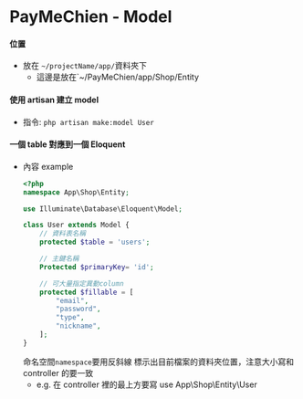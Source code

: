 PayMeChien - Model
===    
#### 位置
- 放在 `~/projectName/app/`資料夾下
    * 這邊是放在`~/PayMeChien/app/Shop/Entity

#### 使用 artisan 建立 model
- 指令: `php artisan make:model User`

#### 一個 table 對應到一個 Eloquent
- 內容 example
    ```php
    <?php
    namespace App\Shop\Entity;
    
    use Illuminate\Database\Eloquent\Model;
    
    class User extends Model {
        // 資料表名稱
        protected $table = 'users';
    
        // 主鍵名稱
        Protected $primaryKey= 'id';
    
        // 可大量指定異動column
        protected $fillable = [
            "email",
            "password",
            "type",
            "nickname",
        ];
    }
    ```
    命名空間`namespace`要用反斜線 標示出目前檔案的資料夾位置，注意大小寫和 controller 的要一致 
    - e.g. 在 controller 裡的最上方要寫 use App\Shop\Entity\User 

